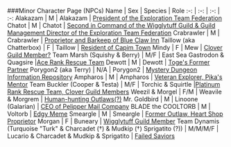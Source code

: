 ###Minor Character Page (NPCs)
Name | Sex | Species | Role
:-: | :-: | :-: | :-: 
Alakazam | M | Alakazam | [President of the Exploration Team Federation](https://rentry.org/pmdg_clover_minor_personalities#etf-president-alakazam)
Chatot | M | Chatot | [Second in Command of the Wigglytuff Guild & Guild Management Director of the Exploration Team Federation](https://rentry.org/pmdg_clover_minor_personalities#wigglytuff-second-in-command-and-guild-management-director-of-the-exploration-team-federation-chatot)
Crabrawler | M | Crabrawler | [Proprietor and Barkeep of Blue Claw Inn](https://rentry.org/pmdg_clover_minor_personalities#blue-claw-proprietor-crabrawler)
Taillow (aka Chatterbox) | F | Taillow | [Resident of Capim Town](https://rentry.org/pmdg_clover_minor_personalities#capim-resident-taillow)
Mindy | F | Mew | [Clover Guild Member?](https://rentry.org/pmdg_clover_minor_personalities#former-human-mindy)
Team Marsh (Squishy & Berry) | M/F | East Sea Gastrodon & Quagsire |[Ace Rank Rescue Team](https://rentry.org/pmdg_clover_minor_personalities#rescue-team-marsh)
Dewott | M | Dewott | [Toge's Former Partner](https://rentry.org/pmdg_clover_minor_personalities#former-human-dewott)
Porygon2 (aka Terry) | N/A | Porygon2 | [Mystery Dungeon Information Repository](https://rentry.org/pmdg_clover_minor_personalities#dungeon-information-system-porygon2)
Ampharos | M | Ampharos | [Veteran Explorer, Pika's Mentor](https://rentry.org/pmdg_clover_minor_personalities#veteran-explorer-ampharos)
Team Buckler (Cooper & Testa) | M/F | Torchic & Squirtle |[Platinum Rank Rescue Team, Clover Guild Members](https://rentry.org/pmdg_clover_minor_personalities#rescue-team-buckler)
Weezil & Morgel | F/M | Weavile & Morgrem | [Human-hunting Outlaws(?)](https://rentry.org/pmdg_clover_minor_personalities#human-hunters-weezil-morgel)
Mr. Goldbird | M | Linoone (Galarian) | [CEO of Pelipper Mail Company](https://rentry.org/pmdg_clover_minor_personalities#pelipper-mail-ceo-mr-goldbird)
BLADE the COOLTORB | M | Voltorb | [Edgy Meme](https://rentry.org/pmdg_clover_minor_personalities#blade-the-cooltorb)
Smeargle | M | Smeargle | [Former Outlaw, Heart Shop Proprietor](https://rentry.org/pmdg_clover_minor_personalities#former-outlaw-smeargle)
Morgan | F | Buneary | [Wigglytuff Guild Member](https://rentry.org/pmdg_clover_minor_personalities#wigglytuff-apprentice-morgan)
Team Dynamis (Turquoise "Turk" & Charcadet (†) & Mudkip (†) Sprigatito (?)) | M/M/M/F | Lucario & Charcadet & Mudkip & Sprigatito | [Failed Saviors](https://rentry.org/pmdg_clover_minor_personalities#exploration-team-dynamis)
